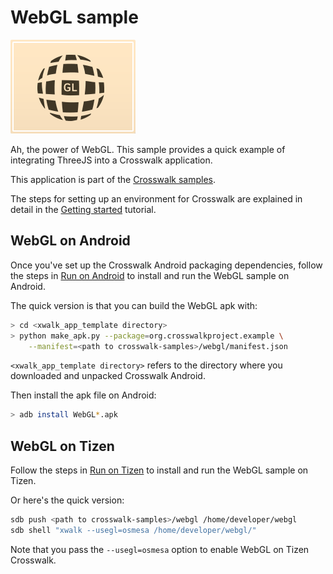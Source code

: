 # WebGL sample

<img class='sample-thumb' src='/assets/sampapp-icon-webgl.png'>

Ah, the power of WebGL. This sample provides a quick example of integrating ThreeJS into a Crosswalk application.

This application is part of the
[Crosswalk samples](https://github.com/crosswalk-project/crosswalk-samples).

The steps for setting up an environment for Crosswalk are explained
in detail in the [Getting started](/documentation/getting_started.html)
tutorial.

## WebGL on Android

Once you've set up the Crosswalk Android packaging dependencies,
follow the steps in [Run on Android](/documentation/android/run_on_android.html)
to install and run the WebGL sample on Android.

The quick version is that you can build the WebGL apk with:

```sh
> cd <xwalk_app_template directory>
> python make_apk.py --package=org.crosswalkproject.example \
    --manifest=<path to crosswalk-samples>/webgl/manifest.json
```

`<xwalk_app_template directory>` refers to the directory where you
downloaded and unpacked Crosswalk Android.

Then install the apk file on Android:

```sh
> adb install WebGL*.apk
```

## WebGL on Tizen

Follow the steps in [Run on Tizen](/documentation/tizen/run_on_tizen.html) to install and run the WebGL sample on Tizen.

Or here's the quick version:

```sh
sdb push <path to crosswalk-samples>/webgl /home/developer/webgl
sdb shell "xwalk --usegl=osmesa /home/developer/webgl/"
```

Note that you pass the `--usegl=osmesa` option to enable WebGL on
Tizen Crosswalk.
